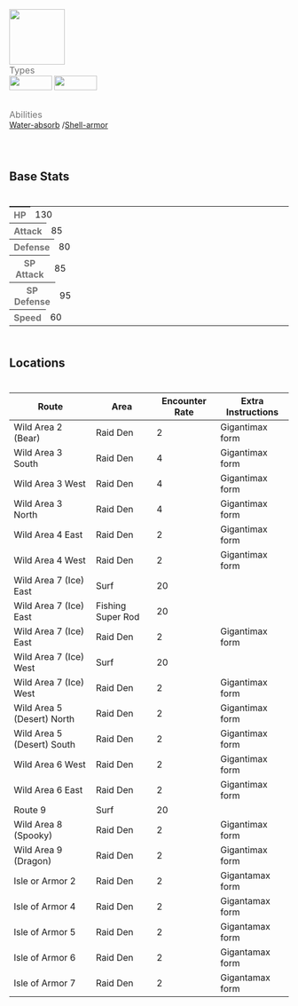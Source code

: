 <div class="pokemon-attribute-container">
  <img src="../../img/pokemon/lapras.png" width="100"/>

  <div style="display: grid; grid-template-rows: 1fr 1fr 1fr; row-gap: 0.5rem;">
    <div class="pokemon-attribute">
      <p style="color: #737373; margin: 0px; font-weight: normal; font-size: 16px; align-self: center;">Types</p>
      <div class="attribute-value" style="column-gap: 0.5rem;">
        <img src='../../img/types/water.png' style='width: 77px; height: 26px;'/>
        <img src='../../img/types/ice.png' style='width: 77px; height: 26px;'/>
      </div>
    </div>
    <div class="pokemon-attribute">
      <p style="color: #737373; margin: 0px;  font-weight: normal; font-size:16px; align-self: center;">Abilities</p>
      <div class="attribute-value">
        <a href='' title="Whenever a water-type move hits this Pokemon, it heals for 1/4 of its maximum HP, negating any other effect on it.  Water moves will ignore this Pokemon's substitute.">Water-absorb</a>
        /<a href='' title="Moves cannot score critical hits against this Pokemon.  This ability functions identically to battle armor.">Shell-armor</a>
      </div>
    </div>
    <div style="display: none;" class="hidden-pokemon-attribute">
      <p style="color: #737373; margin: 0px;  font-weight: normal; font-size:15px; align-self: center;">Hidden Ability</p>
      <div class="attribute-value">
        
      </div>
    </div>
  </div>
</div>

## Base Stats
<table style="width: 100%">
  <tbody style="width: 100%;">
    <tr style="display: flex; align-items: center;">
      <th style="color: #737373;" >HP</th>
      <td style="border-top: none; width: 70px">130</td>
      <td style="width: 100%; min-width: 450px; border-top: none;">
        <div style="width: 50%;" class="ranking-bar rank-6">
        </div>
      </td>
    </tr>
    <tr style="display: flex; align-items: center;">
      <th style="color: #737373;">Attack</th>
      <td style="border-top: none; width: 70px">85</td>
      <td style="width: 100%; min-width: 450px; border-top: none;">
        <div style="width: 33%;" class="ranking-bar rank-4">
        </div>
      </td>
    </tr>
    <tr style="display: flex; align-items: center;">
      <th style="color: #737373;">Defense</th>
      <td style="border-top: none; width: 70px">80</td>
      <td style="width: 100%; min-width: 450px; border-top: none;">
        <div style="width: 31%;" class="ranking-bar rank-4">
        </div>
      </td>
    </tr>
    <tr style="display: flex; align-items: center;">
      <th style="color: #737373;">SP Attack</th>
      <td style="border-top: none; width: 70px">85</td>
      <td style="width: 100%; min-width: 450px; border-top: none;">
        <div style="width: 33%;" class="ranking-bar rank-4">
        </div>
      </td>
    </tr>
    <tr style="display: flex; align-items: center;">
      <th style="color: #737373;">SP Defense</th>
      <td style="border-top: none; width: 70px">95</td>
      <td style="width: 100%; min-width: 450px; border-top: none;">
        <div style="width: 37%;" class="ranking-bar rank-4">
        </div>
      </td>
    </tr>
    <tr style="display: flex; align-items: center;">
      <th style="color: #737373;">Speed</th>
      <td style="border-top: none; width: 70px">60</td>
      <td style="width: 100%; min-width: 450px; border-top: none;">
        <div style="width: 23%;" class="ranking-bar rank-3">
        </div>
      </td>
    </tr>
  </tbody>
</table>



## Locations
| Route                      | Area                | Encounter Rate | Extra Instructions |
| -------------------------- | ------------------- | -------------- | ------------------ |
| Wild Area 2 (Bear)         | Raid Den            | 2              | Gigantimax form    |
| Wild Area 3 South          | Raid Den            | 4              | Gigantimax form    |
| Wild Area 3 West           | Raid Den            | 4              | Gigantimax form    |
| Wild Area 3 North          | Raid Den            | 4              | Gigantimax form    |
| Wild Area 4 East           | Raid Den            | 2              | Gigantimax form    |
| Wild Area 4 West           | Raid Den            | 2              | Gigantimax form    |
| Wild Area 7 (Ice) East     | Surf                | 20             |                    |
| Wild Area 7 (Ice) East     | Fishing   Super Rod | 20             |                    |
| Wild Area 7 (Ice) East     | Raid Den            | 2              | Gigantimax form    |
| Wild Area 7 (Ice) West     | Surf                | 20             |                    |
| Wild Area 7 (Ice) West     | Raid Den            | 2              | Gigantimax form    |
| Wild Area 5 (Desert) North | Raid Den            | 2              | Gigantimax form    |
| Wild Area 5 (Desert) South | Raid Den            | 2              | Gigantimax form    |
| Wild Area 6 West           | Raid Den            | 2              | Gigantimax form    |
| Wild Area 6 East           | Raid Den            | 2              | Gigantimax form    |
| Route 9                    | Surf                | 20             |                    |
| Wild Area 8 (Spooky)       | Raid Den            | 2              | Gigantimax form    |
| Wild Area 9 (Dragon)       | Raid Den            | 2              | Gigantimax form    |
| Isle or Armor 2            | Raid Den            | 2              | Gigantamax form    |
| Isle of Armor 4            | Raid Den            | 2              | Gigantamax form    |
| Isle of Armor 5            | Raid Den            | 2              | Gigantamax form    |
| Isle of Armor 6            | Raid Den            | 2              | Gigantamax form    |
| Isle of Armor 7            | Raid Den            | 2              | Gigantamax form    |
        

